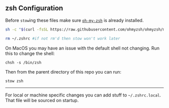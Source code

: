 ## zsh Configuration

Before `stow`ing these files make sure [`oh-my-zsh`](https://ohmyz.sh/) is already installed.

```bash
sh -c "$(curl -fsSL https://raw.githubusercontent.com/ohmyzsh/ohmyzsh/master/tools/install.sh)"
```

```bash
rm ~/.zshrc #if not rm'd then stow won't work later
```

On MacOS you may have an issue with the default shell not changing. Run this to change the shell:

```
chsh -s /bin/zsh
```

Then from the parent directory of this repo you can run:

```bash
stow zsh
```

---

For local or machine specific changes you can add stuff to `~/.zshrc.local`. That file will be sourced on startup.
